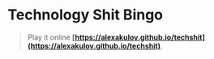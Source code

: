 # Technology Shit Bingo

> Play it online **[https://alexakulov.github.io/techshit](https://alexakulov.github.io/techshit)**.
